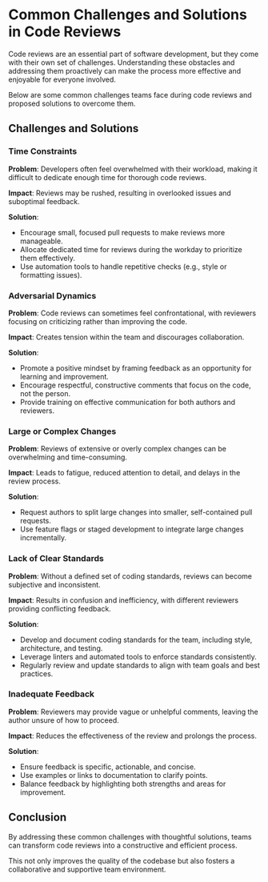 # Common Challenges and Solutions in Code Reviews

Code reviews are an essential part of software development, but they come with their own set of challenges.
Understanding these obstacles and addressing them proactively can make the process more effective and
enjoyable for everyone involved.

Below are some common challenges teams face during code reviews and
proposed solutions to overcome them.

## Challenges and Solutions

### Time Constraints

**Problem**: Developers often feel overwhelmed with their workload, making it difficult to dedicate enough
time for thorough code reviews.  

**Impact**: Reviews may be rushed, resulting in overlooked issues and suboptimal feedback.  

**Solution**:  

- Encourage small, focused pull requests to make reviews more manageable.  
- Allocate dedicated time for reviews during the workday to prioritize them effectively.  
- Use automation tools to handle repetitive checks (e.g., style or formatting issues).  

### Adversarial Dynamics

**Problem**: Code reviews can sometimes feel confrontational, with reviewers focusing on criticizing rather
than improving the code.  

**Impact**: Creates tension within the team and discourages collaboration.  

**Solution**:  

- Promote a positive mindset by framing feedback as an opportunity for learning and improvement.  
- Encourage respectful, constructive comments that focus on the code, not the person.  
- Provide training on effective communication for both authors and reviewers.  

### Large or Complex Changes

**Problem**: Reviews of extensive or overly complex changes can be overwhelming and time-consuming.  

**Impact**: Leads to fatigue, reduced attention to detail, and delays in the review process.  

**Solution**:

- Request authors to split large changes into smaller, self-contained pull requests.  
- Use feature flags or staged development to integrate large changes incrementally.  

### Lack of Clear Standards

**Problem**: Without a defined set of coding standards, reviews can become subjective and inconsistent.  

**Impact**: Results in confusion and inefficiency, with different reviewers providing conflicting feedback.  

**Solution**:  

- Develop and document coding standards for the team, including style, architecture, and testing.  
- Leverage linters and automated tools to enforce standards consistently.  
- Regularly review and update standards to align with team goals and best practices.  

### Inadequate Feedback

**Problem**: Reviewers may provide vague or unhelpful comments, leaving the author unsure of how to proceed.  

**Impact**: Reduces the effectiveness of the review and prolongs the process.  

**Solution**:  

- Ensure feedback is specific, actionable, and concise.  
- Use examples or links to documentation to clarify points.  
- Balance feedback by highlighting both strengths and areas for improvement.  

## Conclusion

By addressing these common challenges with thoughtful solutions, teams can transform code reviews into a
constructive and efficient process.

This not only improves the quality of the codebase but also fosters a
collaborative and supportive team environment.
